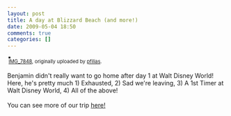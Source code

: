 ```yaml
---
layout: post
title: A day at Blizzard Beach (and more!)
date: 2009-05-04 18:50
comments: true
categories: []
---
```

<div style="text-align: left; padding: 3px;">
<a href="http://www.flickr.com/photos/pfilias/3501256527/" title="photo sharing"><img src="http://farm4.static.flickr.com/3389/3501256527_b7b26f9b20.jpg" style="border: solid 2px #000000;" alt="" /></a>
<br />
<span style="font-size: 0.8em; margin-top: 0px;"><a href="http://www.flickr.com/photos/pfilias/3501256527/">IMG_7848</a>, originally uploaded by <a href="http://www.flickr.com/people/pfilias/">pfilias</a>.</span>
</div>
<p>
Benjamin didn't really want to go home after day 1 at Walt Disney World! Here, he's pretty much 1) Exhausted, 2) Sad we're leaving, 3) A 1st Timer at Walt Disney World, 4) All of the above!<br />
<br />
You can see more of our trip <a href="http://www.flickr.com/photos/pfilias/sets/72157617606237841/">here!</a>
</p>
